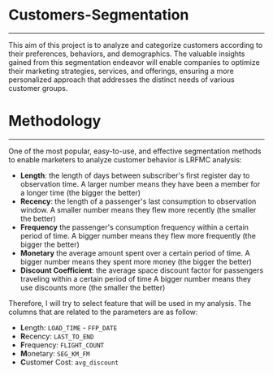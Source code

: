 # Customers-Segmentation
-----------------------------------------------------------
This aim of this project is to analyze and categorize customers according to their preferences, behaviors, and demographics. The valuable insights gained from this segmentation endeavor will enable companies to optimize their marketing strategies, services, and offerings, ensuring a more personalized approach that addresses the distinct needs of various customer groups.

# Methodology
-----------------------------------------------------------
One of the most popular, easy-to-use, and effective segmentation methods to enable marketers to analyze customer behavior is LRFMC analysis:

* **Length**: the length of days between subscriber's first register day to observation time. A larger number means they have been a member for a longer time (the bigger the better)
* **Recency**: the length of a passenger's last consumption to observation window. A smaller number means they flew more recently (the smaller the better)
* **Frequency** the passenger's consumption frequency within a certain period of time. A bigger number means they flew more frequently (the bigger the better)
* **Monetary** the average amount spent over a certain period of time. A bigger number means they spent more money (the bigger the better)
* **Discount Coefficient**: the average space discount factor for passengers traveling within a certain period of time A bigger number means they use discounts more (the smaller the better)

Therefore, I will try to select feature that will be used in my analysis. The columns that are related to the parameters are as follow:
* **L**ength: `LOAD_TIME` - `FFP_DATE`
* **R**ecency: `LAST_TO_END`
* **F**requency: `FLIGHT_COUNT`
* **M**onetary: `SEG_KM_FM`
* **C**ustomer Cost: `avg_discount`

